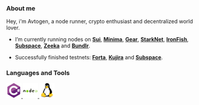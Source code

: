 ### About me

Hey, i'm Avtogen, a node runner, crypto enthusiast and decentralized world lover.

- I’m currently running nodes on [**Sui**](https://twitter.com/Mysten_Labs), [**Minima**](https://twitter.com/Minima_Global), [**Gear**](https://twitter.com/gear_techs), [**StarkNet**](https://twitter.com/StarkWareLtd), [**IronFish**](https://twitter.com/ironfishcrypto), [**Subspace**](https://twitter.com/NetworkSubspace), [**Zeeka**](https://twitter.com/ZeekaKv) and [**Bundlr**](https://twitter.com/BundlrNetwork).

- Successfully finished testnets: [**Forta**](https://twitter.com/FortaNetwork), [**Kujira**](https://twitter.com/TeamKujira) and [**Subspace**](https://twitter.com/NetworkSubspace).

### Languages and Tools
<p align="left"> <a href="https://www.w3schools.com/cs/" target="_blank" rel="noreferrer"> <img src="https://raw.githubusercontent.com/devicons/devicon/master/icons/csharp/csharp-original.svg" alt="csharp" width="40" height="40"/> </a> <a href="https://nodejs.org" target="_blank" rel="noreferrer"> <img src="https://raw.githubusercontent.com/devicons/devicon/master/icons/nodejs/nodejs-original-wordmark.svg" alt="nodejs" width="40" height="40"/> </a> <a href="https://www.linux.org/" target="_blank" rel="noreferrer"> <img src="https://raw.githubusercontent.com/devicons/devicon/master/icons/linux/linux-original.svg" alt="linux" width="40" height="40"/> </a>
